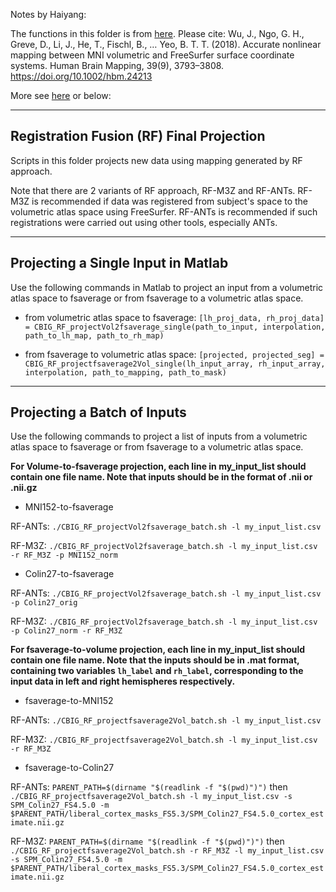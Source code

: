 Notes by Haiyang:

The functions in this folder is from [here](https://github.com/ThomasYeoLab/CBIG/tree/master/stable_projects/registration/Wu2017_RegistrationFusion/bin/scripts_final_proj). Please cite:
Wu, J., Ngo, G. H., Greve, D., Li, J., He, T., Fischl, B., … Yeo, B. T. T. (2018). Accurate nonlinear mapping between MNI volumetric and FreeSurfer surface coordinate systems. Human Brain Mapping, 39(9), 3793–3808. https://doi.org/10.1002/hbm.24213

More see [here](https://github.com/ThomasYeoLab/CBIG/tree/master/stable_projects/registration/Wu2017_RegistrationFusion/bin/scripts_final_proj) or below:

---

## Registration Fusion (RF) Final Projection

Scripts in this folder projects new data using mapping generated by RF approach.

Note that there are 2 variants of RF approach, RF-M3Z and RF-ANTs. RF-M3Z is recommended if data was registered from subject's space to the volumetric atlas space using FreeSurfer. RF-ANTs is recommended if such registrations were carried out using other tools, especially ANTs.

----

## Projecting a Single Input in Matlab

Use the following commands in Matlab to project an input from a volumetric atlas space to fsaverage or from fsaverage to a volumetric atlas space.

- from volumetric atlas space to fsaverage: `[lh_proj_data, rh_proj_data] = CBIG_RF_projectVol2fsaverage_single(path_to_input, interpolation, path_to_lh_map, path_to_rh_map)`

- from fsaverage to volumetric atlas space: `[projected, projected_seg] = CBIG_RF_projectfsaverage2Vol_single(lh_input_array, rh_input_array, interpolation, path_to_mapping, path_to_mask)`

----

## Projecting a Batch of Inputs

Use the following commands to project a list of inputs from a volumetric atlas space to fsaverage or from fsaverage to a volumetric atlas space.

**For Volume-to-fsaverage projection, each line in my_input_list should contain one file name. Note that inputs should be in the format of .nii or .nii.gz**

- MNI152-to-fsaverage

RF-ANTs: `./CBIG_RF_projectVol2fsaverage_batch.sh -l my_input_list.csv`

RF-M3Z: `./CBIG_RF_projectVol2fsaverage_batch.sh -l my_input_list.csv -r RF_M3Z -p MNI152_norm`

- Colin27-to-fsaverage

RF-ANTs: `./CBIG_RF_projectVol2fsaverage_batch.sh -l my_input_list.csv -p Colin27_orig`

RF-M3Z: `./CBIG_RF_projectVol2fsaverage_batch.sh -l my_input_list.csv -p Colin27_norm -r RF_M3Z`

**For fsaverage-to-volume projection, each line in my_input_list should contain one file name. Note that the inputs should be in .mat format, containing two variables `lh_label` and `rh_label`, corresponding to the input data in left and right hemispheres respectively.**

- fsaverage-to-MNI152

RF-ANTs: `./CBIG_RF_projectfsaverage2Vol_batch.sh -l my_input_list.csv`

RF-M3Z:  `./CBIG_RF_projectfsaverage2Vol_batch.sh -l my_input_list.csv -r RF_M3Z`

- fsaverage-to-Colin27

RF-ANTs: `PARENT_PATH=$(dirname "$(readlink -f "$(pwd)")")` then `./CBIG_RF_projectfsaverage2Vol_batch.sh -l my_input_list.csv -s SPM_Colin27_FS4.5.0 -m $PARENT_PATH/liberal_cortex_masks_FS5.3/SPM_Colin27_FS4.5.0_cortex_estimate.nii.gz`

RF-M3Z: `PARENT_PATH=$(dirname "$(readlink -f "$(pwd)")")` then `./CBIG_RF_projectfsaverage2Vol_batch.sh -r RF_M3Z -l my_input_list.csv -s SPM_Colin27_FS4.5.0 -m $PARENT_PATH/liberal_cortex_masks_FS5.3/SPM_Colin27_FS4.5.0_cortex_estimate.nii.gz`
